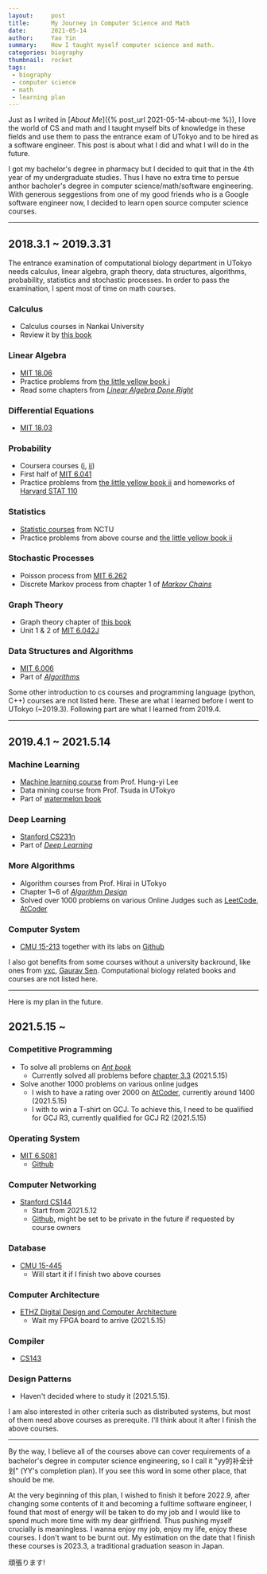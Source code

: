 ```yaml
---
layout:     post
title:      My Journey in Computer Science and Math
date:       2021-05-14
author:     Yao Yin
summary:    How I taught myself computer science and math.
categories: biography
thumbnail:  rocket
tags:
 - biography
 - computer science
 - math
 - learning plan
---
```


Just as I writed in [*About Me*]({% post_url 2021-05-14-about-me %}), I love the world of CS and math and I taught myself bits of knowledge in these fields and use them to pass the entrance exam of UTokyo and to be hired as a software engineer. This post is about what I did and what I will do in the future.  

I got my bachelor's degree in pharmacy but I decided to quit that in the 4th year of my undergraduate studies. Thus I have no extra time to persue anthor bacholer's degree in computer science/math/software engineering. With generous seggestions from one of my good friends who is a Google software engineer now, I decided to learn open source computer science courses.

___

## 2018.3.1 ~ 2019.3.31

The entrance examination of computational biology department in UTokyo needs calculus, linear algebra, graph theory, data structures, algorithms, probability, statistics and stochastic processes. In order to pass the examination, I spent most of time on math courses.

### Calculus

- Calculus courses in Nankai University
- Review it by [this book](https://book.douban.com/subject/2025549/)

### Linear Algebra

- [MIT 18.06](https://ocw.mit.edu/courses/mathematics/18-06-linear-algebra-spring-2010/)
- Practice problems from [the little yellow book i](https://www.amazon.co.jp/%E6%BC%94%E7%BF%92-%E5%A4%A7%E5%AD%A6%E9%99%A2%E5%85%A5%E8%A9%A6%E5%95%8F%E9%A1%8C-%E6%95%B0%E5%AD%A6-%E5%A7%AB%E9%87%8E-%E4%BF%8A%E4%B8%80/dp/478191361X)
- Read some chapters from [*Linear Algebra Done Right*](https://linear.axler.net/)

### Differential Equations

- [MIT 18.03](https://ocw.mit.edu/courses/mathematics/18-03-differential-equations-spring-2010/)

### Probability

- Coursera courses ([i](https://zh.coursera.org/learn/prob1), [ii](https://zh.coursera.org/learn/prob2))
- First half of [MIT 6.041](https://ocw.mit.edu/courses/electrical-engineering-and-computer-science/6-041-probabilistic-systems-analysis-and-applied-probability-fall-2010/)
- Practice problems from [the little yellow book ii](https://www.amazon.co.jp/-/en/%E5%A7%AB%E9%87%8E-%E4%BF%8A%E4%B8%80/dp/4781913717/ref=pd_lpo_14_t_0/356-4596967-6851831?_encoding=UTF8&pd_rd_i=4781913717&pd_rd_r=0a1217f4-6984-4c97-a56e-5da767cebea1&pd_rd_w=c2JPG&pd_rd_wg=VzFDT&pf_rd_p=dc0198fa-c371-4787-b1e2-96ed0e4d45e8&pf_rd_r=0XRTYSGETW6N8X5W01JN&psc=1&refRID=0XRTYSGETW6N8X5W01JN) and homeworks of [Harvard STAT 110](https://projects.iq.harvard.edu/stat110/home)

### Statistics

- [Statistic courses](https://www.youtube.com/watch?v=dgG9Q7VyRb0) from NCTU
- Practice problems from above course and [the little yellow book ii](https://www.amazon.co.jp/-/en/%E5%A7%AB%E9%87%8E-%E4%BF%8A%E4%B8%80/dp/4781913717/ref=pd_lpo_14_t_0/356-4596967-6851831?_encoding=UTF8&pd_rd_i=4781913717&pd_rd_r=0a1217f4-6984-4c97-a56e-5da767cebea1&pd_rd_w=c2JPG&pd_rd_wg=VzFDT&pf_rd_p=dc0198fa-c371-4787-b1e2-96ed0e4d45e8&pf_rd_r=0XRTYSGETW6N8X5W01JN&psc=1&refRID=0XRTYSGETW6N8X5W01JN)

### Stochastic Processes

- Poisson process from [MIT 6.262](https://ocw.mit.edu/courses/electrical-engineering-and-computer-science/6-262-discrete-stochastic-processes-spring-2011/)
- Discrete Markov process from chapter 1 of [*Markov Chains*](https://www.amazon.co.jp/Markov-Cambridge-Statistical-Probabilistic-Mathematics/dp/0521633966)

### Graph Theory

- Graph theory chapter of [this book](https://book.douban.com/subject/1245789/)
- Unit 1 & 2 of [MIT 6.042J](https://ocw.mit.edu/courses/electrical-engineering-and-computer-science/6-042j-mathematics-for-computer-science-spring-2015/index.htm)

### Data Structures and Algorithms

- [MIT 6.006](https://ocw.mit.edu/courses/electrical-engineering-and-computer-science/6-006-introduction-to-algorithms-fall-2011/)
- Part of [*Algorithms*](https://algs4.cs.princeton.edu/home/)

Some other introduction to cs courses and programming language (python, C++) courses are not listed here. These are what I learned before I went to UTokyo (~2019.3). Following part are what I learned from 2019.4.

___

## 2019.4.1 ~ 2021.5.14

### Machine Learning

- [Machine learning course](https://speech.ee.ntu.edu.tw/~hylee/ml/2019-spring.html) from Prof. Hung-yi Lee
- Data mining course from Prof. Tsuda in UTokyo
- Part of [watermelon book](https://book.douban.com/subject/26708119/)

### Deep Learning

- [Stanford CS231n](http://cs231n.stanford.edu/2017/)
- Part of [*Deep Learning*](https://www.deeplearningbook.org/)

### More Algorithms

- Algorithm courses from Prof. Hirai in UTokyo
- Chapter 1~6 of [*Algorithm Design*](https://www.amazon.com/gp/product/0321295358/ref=as_li_qf_sp_asin_il_tl?ie=UTF8&tag=kleinberg-tardos-20&linkCode=as2&camp=1789&creative=9325&creativeASIN=0321295358)
- Solved over 1000 problems on various Online Judges such as [LeetCode](https://leetcode.com/Yao_Yin/), [AtCoder](https://atcoder.jp/users/Solored)

### Computer System

- [CMU 15-213](http://www.cs.cmu.edu/afs/cs/academic/class/15213-f15/www/) together with its labs on [Github](https://github.com/yao-yin/CSAPP-labs)

I also got benefits from some courses without a university backround, like ones from [yxc](https://space.bilibili.com/7836741?from=search&seid=11413859523024460719), [Gaurav Sen](https://www.youtube.com/channel/UCRPMAqdtSgd0Ipeef7iFsKw). Computational biology related books and courses are not listed here.

___

Here is my plan in the future.

## 2021.5.15 ~

### Competitive Programming

- To solve all problems on [*Ant book*](https://www.amazon.co.jp/%E3%83%97%E3%83%AD%E3%82%B0%E3%83%A9%E3%83%9F%E3%83%B3%E3%82%B0%E3%82%B3%E3%83%B3%E3%83%86%E3%82%B9%E3%83%88%E3%83%81%E3%83%A3%E3%83%AC%E3%83%B3%E3%82%B8%E3%83%96%E3%83%83%E3%82%AF-%E7%AC%AC2%E7%89%88-%EF%BD%9E%E5%95%8F%E9%A1%8C%E8%A7%A3%E6%B1%BA%E3%81%AE%E3%82%A2%E3%83%AB%E3%82%B4%E3%83%AA%E3%82%BA%E3%83%A0%E6%B4%BB%E7%94%A8%E5%8A%9B%E3%81%A8%E3%82%B3%E3%83%BC%E3%83%87%E3%82%A3%E3%83%B3%E3%82%B0%E3%83%86%E3%82%AF%E3%83%8B%E3%83%83%E3%82%AF%E3%82%92%E9%8D%9B%E3%81%88%E3%82%8B%EF%BD%9E-%E7%A7%8B%E8%91%89%E6%8B%93%E5%93%89/dp/4839941068)
  - Currently solved all problems before [chapter 3.3](https://vjudge.net/article/46) (2021.5.15)
- Solve another 1000 problems on various online judges
  - I wish to have a rating over 2000 on [AtCoder](https://atcoder.jp/), currently around 1400 (2021.5.15)
  - I with to win a T-shirt on GCJ. To achieve this, I need to be qualified for GCJ R3, currently qualified for GCJ R2 (2021.5.15)

### Operating System

- [MIT 6.S081](https://pdos.csail.mit.edu/6.S081/2020/)
  - [Github](https://github.com/yao-yin/xv6-labs-2020)

### Computer Networking

- [Stanford CS144](https://cs144.github.io/)
  - Start from 2021.5.12
  - [Github](https://github.com/yao-yin/sponge), might be set to be private in the future if requested by course owners

### Database

- [CMU 15-445](https://15445.courses.cs.cmu.edu/fall2019/)
  - Will start it if I finish two above courses
  
### Computer Architecture

- [ETHZ Digital Design and Computer Architecture](https://safari.ethz.ch/digitaltechnik/spring2020/doku.php?id=labs)
  - Wait my FPGA board to arrive (2021.5.15)

### Compiler

- [CS143](https://web.stanford.edu/class/cs143/)
  
### Design Patterns

- Haven't decided where to study it (2021.5.15).

I am also interested in other criteria such as distributed systems, but most of them need above courses as prerequite. I'll think about it after I finish the above courses.  

___

By the way, I believe all of the courses above can cover requirements of a bachelor's degree in computer science engineering, so I call it "yy的补全计划" (YY's completion plan). If you see this word in some other place, that should be me.  

At the very beginning of this plan, I wished to finish it before 2022.9, after changing some contents of it and becoming a fulltime software engineer, I found that most of energy will be taken to do my job and I would like to spend much more time with my dear girlfriend. Thus pushing myself crucially is meaningless. I wanna enjoy my job, enjoy my life, enjoy these courses. I don't want to be burnt out. My estimation on the date that I finish these courses is 2023.3, a traditional graduation season in Japan.

頑張ります!
